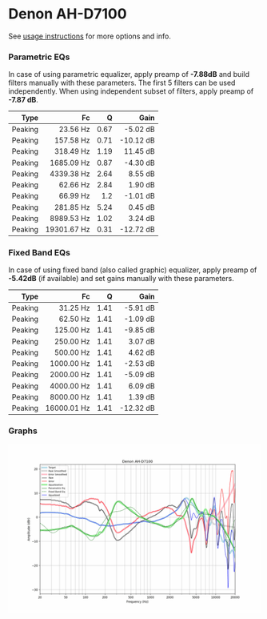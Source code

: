 # Denon AH-D7100
See [usage instructions](https://github.com/jaakkopasanen/AutoEq#usage) for more options and info.

### Parametric EQs
In case of using parametric equalizer, apply preamp of **-7.88dB** and build filters manually
with these parameters. The first 5 filters can be used independently.
When using independent subset of filters, apply preamp of **-7.87 dB**.

| Type    | Fc          |    Q | Gain      |
|--------:|------------:|-----:|----------:|
| Peaking | 23.56 Hz    | 0.67 | -5.02 dB  |
| Peaking | 157.58 Hz   | 0.71 | -10.12 dB |
| Peaking | 318.49 Hz   | 1.19 | 11.45 dB  |
| Peaking | 1685.09 Hz  | 0.87 | -4.30 dB  |
| Peaking | 4339.38 Hz  | 2.64 | 8.55 dB   |
| Peaking | 62.66 Hz    | 2.84 | 1.90 dB   |
| Peaking | 66.99 Hz    | 1.2  | -1.01 dB  |
| Peaking | 281.85 Hz   | 5.24 | 0.45 dB   |
| Peaking | 8989.53 Hz  | 1.02 | 3.24 dB   |
| Peaking | 19301.67 Hz | 0.31 | -12.72 dB |

### Fixed Band EQs
In case of using fixed band (also called graphic) equalizer, apply preamp of **-5.42dB**
(if available) and set gains manually with these parameters.

| Type    | Fc          |    Q | Gain      |
|--------:|------------:|-----:|----------:|
| Peaking | 31.25 Hz    | 1.41 | -5.91 dB  |
| Peaking | 62.50 Hz    | 1.41 | -1.09 dB  |
| Peaking | 125.00 Hz   | 1.41 | -9.85 dB  |
| Peaking | 250.00 Hz   | 1.41 | 3.07 dB   |
| Peaking | 500.00 Hz   | 1.41 | 4.62 dB   |
| Peaking | 1000.00 Hz  | 1.41 | -2.53 dB  |
| Peaking | 2000.00 Hz  | 1.41 | -5.09 dB  |
| Peaking | 4000.00 Hz  | 1.41 | 6.09 dB   |
| Peaking | 8000.00 Hz  | 1.41 | 1.39 dB   |
| Peaking | 16000.01 Hz | 1.41 | -12.32 dB |

### Graphs
![](./Denon%20AH-D7100.png)